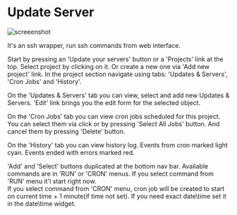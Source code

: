 # Update Server
![screeenshot](https://cloud.githubusercontent.com/assets/18072680/25487684/9c268c2a-2b6d-11e7-9d71-e4b5e0610434.png)

It's an ssh wrapper, run ssh commands from web interface.

Start by pressing an 'Update your servers' button or a 'Projects' link at the top.
Select project by clicking on it. Or create a new one via 'Add new project' link.
In the project section navigate using tabs: 'Updates & Servers', 'Cron Jobs' and 'History'.

On the 'Updates & Servers' tab you can view, select and add new Updates & Servers.
'Edit' link brings you the edit form for the selected object.

On the 'Cron Jobs' tab you can view cron jobs scheduled for this project.
You can select them via click or by pressing 'Select All Jobs' button.
And cancel them by pressing 'Delete' button.

On the 'History' tab you can view history log. Events from cron marked light cyan. 
Events ended with errors marked red.

'Add' and 'Select' buttons duplicated at the bottom nav bar.
Available commands are in 'RUN' or 'CRON' menus. If you select command from 'RUN' menu it'l start right now.   
If you select command from 'CRON' menu, cron job will be created to start on current time + 1 minute(if time not set).
If you need exact date\time set it in the date\time widget.
